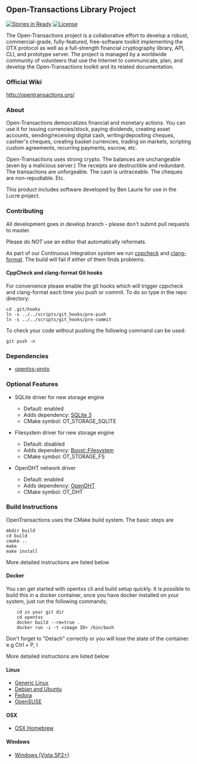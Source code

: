 ## Open-Transactions Library Project

[![Stories in Ready](https://badge.waffle.io/open-transactions/opentxs.svg?label=ready&title=Ready)](http://waffle.io/open-transactions/opentxs)
[![License](http://img.shields.io/:License-MPLv2-yellow.svg)](LICENSE)


The Open-Transactions project is a collaborative effort to develop
a robust, commercial-grade, fully-featured, free-software toolkit
implementing the OTX protocol as well as a full-strength financial
cryptography library, API, CLI, and prototype server. The project
is managed by a worldwide community of volunteers that use the
Internet to communicate, plan, and develop the Open-Transactions
toolkit and its related documentation.

### Official Wiki

http://opentransactions.org/

### About

Open-Transactions democratizes financial and monetary actions. You
can use it for issuing currencies/stock, paying dividends, creating
asset accounts, sending/receiving digital cash, writing/depositing
cheques, cashier's cheques, creating basket currencies, trading on
markets, scripting custom agreements, recurring payments, escrow,
etc.

Open-Transactions uses strong crypto. The balances are unchangeable
(even by a malicious server.) The receipts are destructible and
redundant. The transactions are unforgeable. The cash is untraceable.
The cheques are non-repudiable. Etc.

This product includes software developed by Ben Laurie for use in
the Lucre project.

### Contributing

All development goes in develop branch - please don't submit pull requests to
master.

Please do *NOT* use an editor that automatically reformats.

As part of our Continuous Integration system
we run [cppcheck](https://github.com/danmar/cppcheck/) and
[clang-format](http://clang.llvm.org/docs/ClangFormat.html). The build will fail
if either of them finds problems.

#### CppCheck and clang-format Git hooks

For convenience please enable the git hooks which will trigger cppcheck and
clang-format each time you push or commit. To do so type in the repo directory:

    cd .git/hooks
    ln -s ../../scripts/git_hooks/pre-push
    ln -s ../../scripts/git_hooks/pre-commit

To check your code without pushing the following command can be used:

    git push -n

### Dependencies

* [opentxs-proto](https://github.com/open-transactions/opentxs-proto)

### Optional Features

* SQLite driver for new storage engine
  * Default: enabled
  * Adds dependency: [SQLite 3](https://www.sqlite.org)
  * CMake symbol: OT_STORAGE_SQLITE
* Filesystem driver for new storage engine
  * Default: disabled
  * Adds dependency: [Boost::Filesystem](http://www.boost.org)
  * CMake symbol: OT_STORAGE_FS

* OpenDHT network driver
  * Default: enabled
  * Adds dependency: [OpenDHT](https://github.com/savoirfairelinux/opendht)
  * CMake symbol: OT_DHT

### Build Instructions

OpenTransactions uses the CMake build system. The basic steps are

    mkdir build
    cd build
    cmake ..
    make
    make install

More detailed instructions are listed below

#### Docker

You can get started with opentxs cli and build setup quickly. It is possible to build this in a docker container, once you have docker installed on your system, just run the following commands;

        cd in your git dir
        cd opentxs
        docker build --rm=true .
        docker run -i -t <image ID> /bin/bash

Don't forget to "Detach" correctly or you will lose the state of the container. e.g Ctrl + P, I

More detailed instructions are listed below

#### Linux

 * [Generic Linux](docs/INSTALL-MEMO-Linux.txt)
 * [Debian and Ubuntu](docs/INSTALL-Debian_Ubuntu.txt)
 * [Fedora](docs/INSTALL-Fedora.txt)
 * [OpenSUSE](docs/INSTALL-openSUSE.txt)

#### OSX

 * [OSX Homebrew](docs/INSTALL-OSX-Homebrew.txt)

#### Windows

 * [Windows (Vista SP2+)](docs/INSTALL-Windows.txt)

